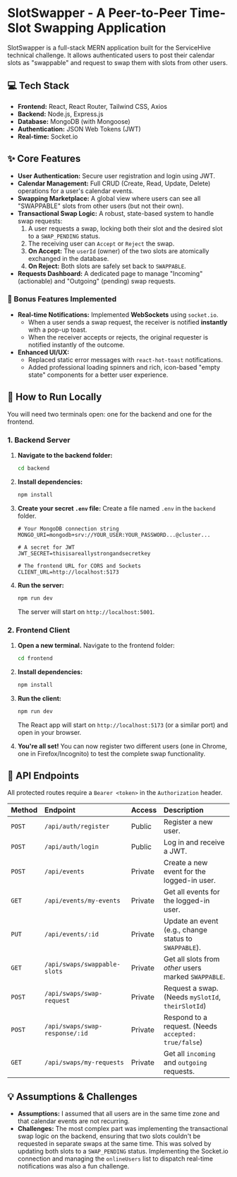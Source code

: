 # SlotSwapper - A Peer-to-Peer Time-Slot Swapping Application

SlotSwapper is a full-stack MERN application built for the ServiceHive technical challenge. It allows authenticated users to post their calendar slots as "swappable" and request to swap them with slots from other users.

## 💻 Tech Stack

* **Frontend:** React, React Router, Tailwind CSS, Axios
* **Backend:** Node.js, Express.js
* **Database:** MongoDB (with Mongoose)
* **Authentication:** JSON Web Tokens (JWT)
* **Real-time:** Socket.io

## ✨ Core Features

* **User Authentication:** Secure user registration and login using JWT.
* **Calendar Management:** Full CRUD (Create, Read, Update, Delete) operations for a user's calendar events.
* **Swapping Marketplace:** A global view where users can see all "SWAPPABLE" slots from other users (but not their own).
* **Transactional Swap Logic:** A robust, state-based system to handle swap requests:
    1.  A user requests a swap, locking both their slot and the desired slot to a `SWAP_PENDING` status.
    2.  The receiving user can `Accept` or `Reject` the swap.
    3.  **On Accept:** The `userId` (owner) of the two slots are atomically exchanged in the database.
    4.  **On Reject:** Both slots are safely set back to `SWAPPABLE`.
* **Requests Dashboard:** A dedicated page to manage "Incoming" (actionable) and "Outgoing" (pending) swap requests.

### 🌟 Bonus Features Implemented

* **Real-time Notifications:** Implemented **WebSockets** using `socket.io`.
    * When a user sends a swap request, the receiver is notified **instantly** with a pop-up toast.
    * When the receiver accepts or rejects, the original requester is notified instantly of the outcome.
* **Enhanced UI/UX:**
    * Replaced static error messages with `react-hot-toast` notifications.
    * Added professional loading spinners and rich, icon-based "empty state" components for a better user experience.

## 🚀 How to Run Locally

You will need two terminals open: one for the backend and one for the frontend.

### 1. Backend Server

1.  **Navigate to the backend folder:**
    ```bash
    cd backend
    ```

2.  **Install dependencies:**
    ```bash
    npm install
    ```

3.  **Create your secret `.env` file:**
    Create a file named `.env` in the `backend` folder.
    ```.env
    # Your MongoDB connection string
    MONGO_URI=mongodb+srv://YOUR_USER:YOUR_PASSWORD...@cluster...
    
    # A secret for JWT
    JWT_SECRET=thisisareallystrongandsecretkey
    
    # The frontend URL for CORS and Sockets
    CLIENT_URL=http://localhost:5173
    ```

4.  **Run the server:**
    ```bash
    npm run dev
    ```
    The server will start on `http://localhost:5001`.

### 2. Frontend Client

1.  **Open a new terminal.** Navigate to the frontend folder:
    ```bash
    cd frontend
    ```

2.  **Install dependencies:**
    ```bash
    npm install
    ```

3.  **Run the client:**
    ```bash
    npm run dev
    ```
    The React app will start on `http://localhost:5173` (or a similar port) and open in your browser.

4.  **You're all set!** You can now register two different users (one in Chrome, one in Firefox/Incognito) to test the complete swap functionality.

## 🔑 API Endpoints

All protected routes require a `Bearer <token>` in the `Authorization` header.

| Method | Endpoint | Access | Description |
| :--- | :--- | :--- | :--- |
| `POST` | `/api/auth/register` | Public | Register a new user. |
| `POST` | `/api/auth/login` | Public | Log in and receive a JWT. |
| `POST` | `/api/events` | Private | Create a new event for the logged-in user. |
| `GET` | `/api/events/my-events` | Private | Get all events for the logged-in user. |
| `PUT` | `/api/events/:id` | Private | Update an event (e.g., change status to `SWAPPABLE`). |
| `GET` | `/api/swaps/swappable-slots` | Private | Get all slots from *other* users marked `SWAPPABLE`.|
| `POST` | `/api/swaps/swap-request` | Private | Request a swap. (Needs `mySlotId`, `theirSlotId`) |
| `POST` | `/api/swaps/swap-response/:id` | Private | Respond to a request. (Needs `accepted: true/false`)|
| `GET` | `/api/swaps/my-requests` | Private | Get all `incoming` and `outgoing` requests. |

## 💡 Assumptions & Challenges

* **Assumptions:** I assumed that all users are in the same time zone and that calendar events are not recurring.
* **Challenges:** The most complex part was implementing the transactional swap logic on the backend, ensuring that two slots couldn't be requested in separate swaps at the same time. This was solved by updating both slots to a `SWAP_PENDING` status. Implementing the Socket.io connection and managing the `onlineUsers` list to dispatch real-time notifications was also a fun challenge.
